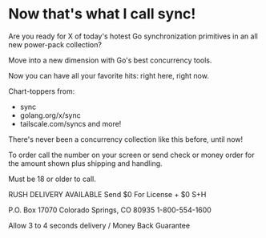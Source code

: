# Now that's what I call sync!

Are you ready for X of today's hotest Go synchronization primitives in an all new power-pack collection?

Move into a new dimension with Go's best concurrency tools.

Now you can have all your favorite hits: right here, right now.

Chart-toppers from:
- sync
- golang.org/x/sync
- tailscale.com/syncs
and more!

There's never been a concurrency collection like this before, until now!

To order call the number on your screen or send check or money order for the amount shown plus shipping and handling.

Must be 18 or older to call.

RUSH DELIVERY AVAILABLE
Send $0 For License + $0 S+H

P.O. Box 17070
Colorado Springs, CO 80935
1-800-554-1600

Allow 3 to 4 seconds delivery / Money Back Guarantee
